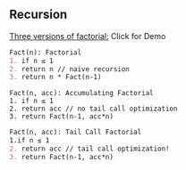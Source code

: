 ## Recursion

[Three versions of factorial:](http://rosulek.github.io/vamonos/demos/factorial.html) Click for Demo
```markdown
Fact(n): Factorial	
1. if n ≤ 1		
2. return n // naive recursion		
3. return n * Fact(n-1)
```
```mardown
Fact(n, acc): Accumulating Factorial
1. if n ≤ 1		
2. return acc // no tail call optimization		
3. return Fact(n-1, acc*n)
```
```markdown
Fact(n, acc): Tail Call Factorial
1.if n ≤ 1		
2. return acc // tail call optimization!
3. return Fact(n-1, acc*n)
```
